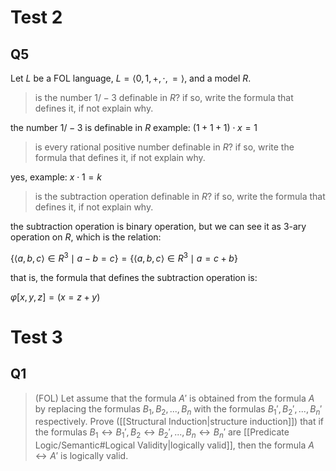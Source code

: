 # Test 2

## Q5

Let $L$ be a FOL language, $L=\langle 0,1,+,\cdot,= \rangle$, and a model $R$.

> is the number $1/-3$ definable in $R$? if so, write the formula that defines it, if not explain why.

the number $1/-3$ is definable in $R$ 
example: $(1+1+1)\cdot x=1$

> is every rational positive number definable in $R$? if so, write the formula that defines it, if not explain why.

yes, 
example: $x\cdot 1=k$

> is the subtraction operation definable in $R$? if so, write the formula that defines it, if not explain why.

the subtraction operation is binary operation, but we can see it as 3-ary operation on $R$, which is the relation:

$\{ \langle a,b,c \rangle \in R^3 \mid a-b=c \}=\{ \langle a,b,c \rangle \in R^3 \mid a=c+b \}$

that is, the formula that defines the subtraction operation is:

$\varphi[x,y,z]=\left( x=z+y \right)$

# Test 3

## Q1

> (FOL) Let assume that the formula $A'$ is obtained from the formula $A$ by replacing the formulas $B_1,B_2,...,B_n$ with the formulas $B_1',B_2',...,B_n'$ respectively. 
> Prove ([[Structural Induction|structure induction]]) that if the formulas $B_1\leftrightarrow B_1',B_2\leftrightarrow B_2',...,B_n\leftrightarrow B_n'$ are [[Predicate Logic/Semantic#Logical Validity|logically valid]], then the formula $A\leftrightarrow A'$ is logically valid.

